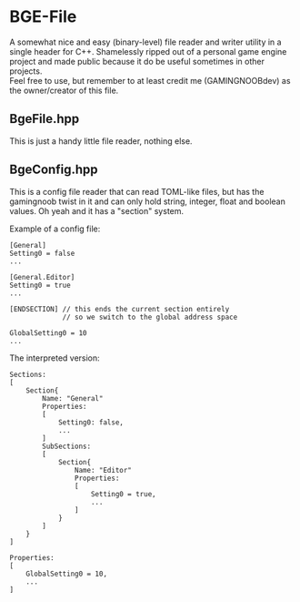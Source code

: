 # BGE-File
A somewhat nice and easy (binary-level) file reader and writer utility in a single header for C++.
Shamelessly ripped out of a personal game engine project and made public
because it do be useful sometimes in other projects.
<br/>
Feel free to use, but remember to at least credit me (GAMINGNOOBdev)
as the owner/creator of this file.

## BgeFile.hpp
This is just a handy little file reader, nothing else.

## BgeConfig.hpp
This is a config file reader that can read TOML-like files, but has the gamingnoob twist
in it and can only hold string, integer, float and boolean values. Oh yeah and it has a
"section" system.

Example of a config file:
```
[General]
Setting0 = false
...

[General.Editor]
Setting0 = true
...

[ENDSECTION] // this ends the current section entirely
             // so we switch to the global address space

GlobalSetting0 = 10
...
```

The interpreted version:
```
Sections:
[
    Section{
        Name: "General"
        Properties:
        [
            Setting0: false,
            ...
        ]
        SubSections:
        [
            Section{
                Name: "Editor"
                Properties:
                [
                    Setting0 = true,
                    ...
                ]
            }
        ]
    }
]

Properties:
[
    GlobalSetting0 = 10,
    ...
]
```
